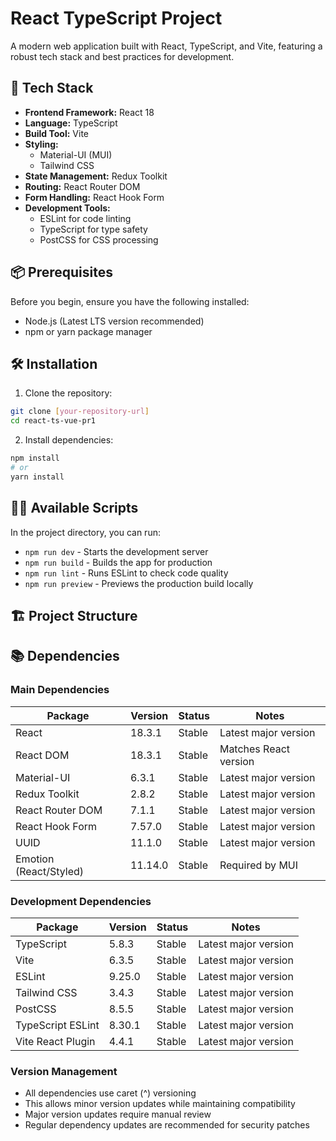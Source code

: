 # React TypeScript Project

A modern web application built with React, TypeScript, and Vite, featuring a robust tech stack and best practices for development.

## 🚀 Tech Stack

- **Frontend Framework:** React 18
- **Language:** TypeScript
- **Build Tool:** Vite
- **Styling:**
  - Material-UI (MUI)
  - Tailwind CSS
- **State Management:** Redux Toolkit
- **Routing:** React Router DOM
- **Form Handling:** React Hook Form
- **Development Tools:**
  - ESLint for code linting
  - TypeScript for type safety
  - PostCSS for CSS processing

## 📦 Prerequisites

Before you begin, ensure you have the following installed:

- Node.js (Latest LTS version recommended)
- npm or yarn package manager

## 🛠️ Installation

1. Clone the repository:

```bash
git clone [your-repository-url]
cd react-ts-vue-pr1
```

2. Install dependencies:

```bash
npm install
# or
yarn install
```

## 🏃‍♂️ Available Scripts

In the project directory, you can run:

- `npm run dev` - Starts the development server
- `npm run build` - Builds the app for production
- `npm run lint` - Runs ESLint to check code quality
- `npm run preview` - Previews the production build locally

## 🏗️ Project Structure

## 📚 Dependencies

### Main Dependencies

| Package                | Version | Status | Notes                 |
| ---------------------- | ------- | ------ | --------------------- |
| React                  | 18.3.1  | Stable | Latest major version  |
| React DOM              | 18.3.1  | Stable | Matches React version |
| Material-UI            | 6.3.1   | Stable | Latest major version  |
| Redux Toolkit          | 2.8.2   | Stable | Latest major version  |
| React Router DOM       | 7.1.1   | Stable | Latest major version  |
| React Hook Form        | 7.57.0  | Stable | Latest major version  |
| UUID                   | 11.1.0  | Stable | Latest major version  |
| Emotion (React/Styled) | 11.14.0 | Stable | Required by MUI       |

### Development Dependencies

| Package           | Version | Status | Notes                |
| ----------------- | ------- | ------ | -------------------- |
| TypeScript        | 5.8.3   | Stable | Latest major version |
| Vite              | 6.3.5   | Stable | Latest major version |
| ESLint            | 9.25.0  | Stable | Latest major version |
| Tailwind CSS      | 3.4.3   | Stable | Latest major version |
| PostCSS           | 8.5.5   | Stable | Latest major version |
| TypeScript ESLint | 8.30.1  | Stable | Latest major version |
| Vite React Plugin | 4.4.1   | Stable | Latest major version |

### Version Management

- All dependencies use caret (^) versioning
- This allows minor version updates while maintaining compatibility
- Major version updates require manual review
- Regular dependency updates are recommended for security patches
